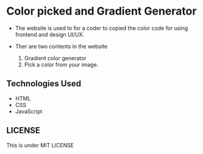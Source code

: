 # Color picked and Gradient Generator 
- The website is used to  for a coder to copied the color code for using frontend and design UI/UX.


- Ther are two contents in the website
   1. Gradient color generator 
   2. Pick a color from your image.
## Technologies Used
- HTML
- CSS
- JavaScript


## LICENSE

This is under MIT LICENSE